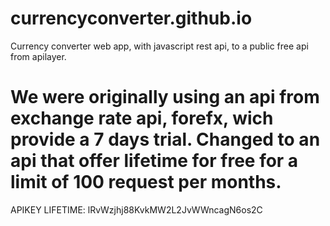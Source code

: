 # currencyconverter.github.io
Currency converter web app, with javascript rest api, to a public free api from apilayer.

# We were originally using an api from exchange rate api, forefx, wich provide a 7 days trial. Changed to an api that offer lifetime for free for a limit of 100 request per months.
APIKEY LIFETIME: lRvWzjhj88KvkMW2L2JvWWncagN6os2C
